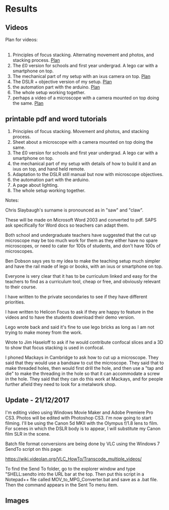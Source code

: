 

# Results

## Videos

Plan for videos:<br><br>

1.	Principles of focus stacking. Alternating movement and photos, and stacking process. <a href="FocusStacking.md">Plan</a><br>
2.  The £0 version for schools and first year undergrad. A lego car with a smartphone on top. 
3.	The mechanical part of my setup with an ixus camera on top. <a href="Mechanics.md">Plan</a><br>
4.	The DSLR + objective version of my setup. <a href="DSLRAndObjective.md">Plan</a><br>
5.	the automation part with the arduino. <a href="Automation.md">Plan</a><br>
6. The whole setup working together. 
7.	perhaps a video of a microscope with a camera mounted on top doing the same. <a href="MicroscopeMountedCamera.md">Plan</a> <br>




## printable pdf and word tutorials 


1.	Principles of focus stacking. Movement and photos, and stacking process. <br>
2.	Sheet about a microscope with a camera mounted on top doing the same. <br>
3.  The £0 version for schools and first year undergrad. A lego car with a smartphone on top. 
4.	the mechanical part of my setup with details of how to build it and an ixus on top, and hand held remote. <br>
5.	Adaptation to the DSLR still manual but now with microscope objectives.<br> 
6.	the automation part with the arduino.<br>
7.	A page about lighting. <br>
8. The whole setup working together. 


Notes:

Chris Slaybaugh's surname is pronounced as in "saw" and "claw".<br>

These will be made on Microsoft Word 2003 and converted to pdf. 
SAPS ask specifically for Word docs so teachers can adapt them. 

Both school and undergraduate teachers have suggested that the cut up microscope may be too much work for them as they either have no spare microscopes, or need to cater for 100s of students, and don't have 100s of microscopes. 

Ben Dobson says yes to my idea to make the teaching setup much simpler and have the rail made of lego or books, with an ixus or smartphone on top. 

Everyone is very clear that it has to be curriculum linked and easy for the teachers to find as a curriculum tool, cheap or free, and obviously relevant to their course. 

I have written to the private secondaries to see if they have different priorities. 

I have written to Helicon Focus to ask if they are happy to feature in the videos and to have the students download their demo version. 

Lego wrote back and said it's fine to use lego bricks as long as I am not trying to make money from the work. 

Wrote to Jim Haseloff to ask if he would contribute confocal slices and a 3D to show that focus stacking is used in confocal. 

I phoned Mackays in Cambridge to ask how to cut up a microscope. They said that they would use a bandsaw to cut the microscope. They said that to make threaded holes, then would first drill the hole, and then use a "tap and die" to make the threading in the hole so that it can accommodate a screw in the hole. They said that they can do this work at Mackays, and for people further afield they need to look for a metalwork shop.

## Update - 21/12/2017

I'm editing video using Windows Movie Maker and Adobe Premiere Pro CS3. Photos will be edited with Photoshop CS3. I'm now going to start filming. I'll be using the Canon 5d MKII with the Olympus f/1.8 lens to film. For scenes in which the DSLR body is to appear, I will substitute my Canon film SLR in the scene. 

Batch file format conversions are being done by VLC using the Windows 7 SendTo script on this page:

https://wiki.videolan.org/VLC_HowTo/Transcode_multiple_videos/

To find the Send To folder, go to the explorer window and type "SHELL:sendto into the URL bar at the top. Then put this script in a Notepad++ file called MOV_to_MPG_Converter.bat and save as a .bat file. Then the command appears in the Sent To menu item. 




## Images
